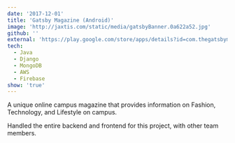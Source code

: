 ```yaml
---
date: '2017-12-01'
title: 'Gatsby Magazine (Android)'
image: 'http://jaxtis.com/static/media/gatsbyBanner.0a622a52.jpg'
github: ''
external: 'https://play.google.com/store/apps/details?id=com.thegatsbymagazine'
tech:
  - Java
  - Django
  - MongoDB
  - AWS
  - Firebase
show: 'true'
---
```


A unique online campus magazine that provides information on Fashion, Technology, and Lifestyle on campus.

Handled the entire backend and frontend for this project, with other team members.
